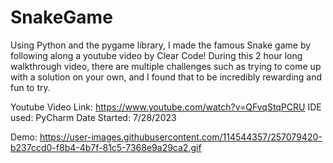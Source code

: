 # SnakeGame
Using Python and the pygame library, I made the famous Snake game by following along a youtube video by Clear Code! During this 2 hour long walkthrough video, there are multiple challenges such as trying to come up with a solution on your own, and I found that to be incredibly rewarding and fun to try.

Youtube Video Link: https://www.youtube.com/watch?v=QFvqStqPCRU
IDE used: PyCharm
Date Started: 7/28/2023

Demo: https://user-images.githubusercontent.com/114544357/257079420-b237ccd0-f8b4-4b7f-81c5-7368e9a29ca2.gif
